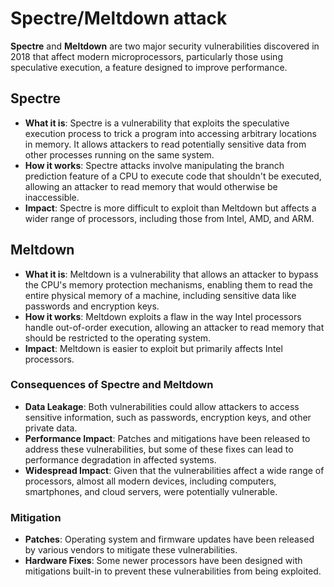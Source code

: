 # Spectre/Meltdown attack

**Spectre** and **Meltdown** are two major security vulnerabilities discovered in 2018 that affect modern microprocessors, particularly those using speculative execution, a feature designed to improve performance.

## Spectre

- **What it is**: Spectre is a vulnerability that exploits the speculative execution process to trick a program into accessing arbitrary locations in memory. It allows attackers to read potentially sensitive data from other processes running on the same system.
- **How it works**: Spectre attacks involve manipulating the branch prediction feature of a CPU to execute code that shouldn't be executed, allowing an attacker to read memory that would otherwise be inaccessible.
- **Impact**: Spectre is more difficult to exploit than Meltdown but affects a wider range of processors, including those from Intel, AMD, and ARM.

## Meltdown

- **What it is**: Meltdown is a vulnerability that allows an attacker to bypass the CPU's memory protection mechanisms, enabling them to read the entire physical memory of a machine, including sensitive data like passwords and encryption keys.
- **How it works**: Meltdown exploits a flaw in the way Intel processors handle out-of-order execution, allowing an attacker to read memory that should be restricted to the operating system.
- **Impact**: Meltdown is easier to exploit but primarily affects Intel processors.

### Consequences of Spectre and Meltdown

- **Data Leakage**: Both vulnerabilities could allow attackers to access sensitive information, such as passwords, encryption keys, and other private data.
- **Performance Impact**: Patches and mitigations have been released to address these vulnerabilities, but some of these fixes can lead to performance degradation in affected systems.
- **Widespread Impact**: Given that the vulnerabilities affect a wide range of processors, almost all modern devices, including computers, smartphones, and cloud servers, were potentially vulnerable.

### Mitigation

- **Patches**: Operating system and firmware updates have been released by various vendors to mitigate these vulnerabilities.
- **Hardware Fixes**: Some newer processors have been designed with mitigations built-in to prevent these vulnerabilities from being exploited.

